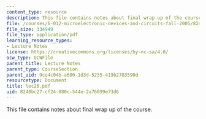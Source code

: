 ```yaml
---
content_type: resource
description: This file contains notes about final wrap up of the course.
file: /courses/6-012-microelectronic-devices-and-circuits-fall-2005/8240bc27cf24080c544e2a76099e73d6_lec26.pdf
file_size: 334949
file_type: application/pdf
learning_resource_types:
- Lecture Notes
license: https://creativecommons.org/licenses/by-nc-sa/4.0/
ocw_type: OCWFile
parent_title: Lecture Notes
parent_type: CourseSection
parent_uid: 9ce4c04b-a600-1d3d-5235-419b2783590d
resourcetype: Document
title: lec26.pdf
uid: 8240bc27-cf24-080c-544e-2a76099e73d6
---
```

This file contains notes about final wrap up of the course.